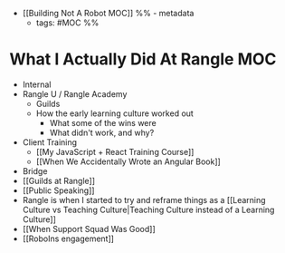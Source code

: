 + [[Building Not A Robot MOC]]
%% - metadata
	- tags:  #MOC %%
# What I Actually Did At Rangle MOC

 - Internal 
- Rangle U / Rangle Academy
	- Guilds
	- How the early learning culture worked out
		- What some of the wins were
		- What didn't work, and why?
- Client Training
	- [[My JavaScript + React Training Course]]
	- [[When We Accidentally Wrote an Angular Book]]
- Bridge
- [[Guilds at Rangle]]
- [[Public Speaking]]
- Rangle is when I started to try and reframe things as a [[Learning Culture vs Teaching Culture|Teaching Culture instead of a Learning Culture]]
- [[When Support Squad Was Good]]
- [[RoboIns engagement]]